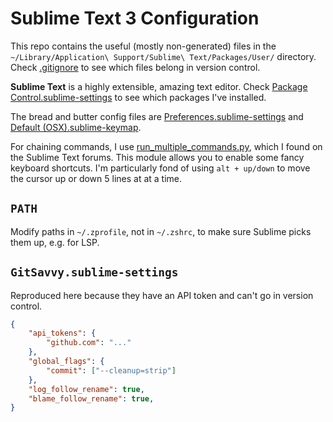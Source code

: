 # Sublime Text 3 Configuration

This repo contains the useful (mostly non-generated) files in the `~/Library/Application\ Support/Sublime\ Text/Packages/User/` directory. Check [.gitignore](.gitignore) to see which files belong in version control.

**Sublime Text** is a highly extensible, amazing text editor. Check [Package Control.sublime-settings](Package%20Control.sublime-settings) to see which packages I've installed.

The bread and butter config files are [Preferences.sublime-settings](Preferences.sublime-settings) and [Default (OSX).sublime-keymap](<Default%20(OSX).sublime-keymap>).

For chaining commands, I use [run_multiple_commands.py](run_multiple_commands.py), which I found on the Sublime Text forums. This module allows you to enable some fancy keyboard shortcuts. I'm particularly fond of using `alt + up/down` to move the cursor up or down 5 lines at at a time.

## `PATH`

Modify paths in `~/.zprofile`, not in `~/.zshrc`, to make sure Sublime picks them up, e.g. for LSP.

## `GitSavvy.sublime-settings`

Reproduced here because they have an API token and can't go in version control.

```json
{
    "api_tokens": {
        "github.com": "..."
    },
    "global_flags": {
        "commit": ["--cleanup=strip"]
    },
    "log_follow_rename": true,
    "blame_follow_rename": true,
}
```

